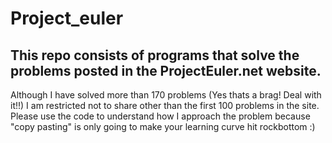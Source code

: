 # Project_euler
## This repo consists of programs that solve the problems posted in the ProjectEuler.net website.

Although I have solved more than 170 problems (Yes thats a brag! Deal with it!!) I am restricted not to share other than the first 100 problems in the site.
Please use the code to understand how I approach the problem because "copy pasting" is only going to make your learning curve hit rockbottom :)
